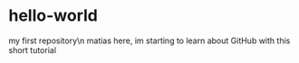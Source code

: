 # hello-world
my first repository\n
matias here, im starting to learn about GitHub with this short tutorial
